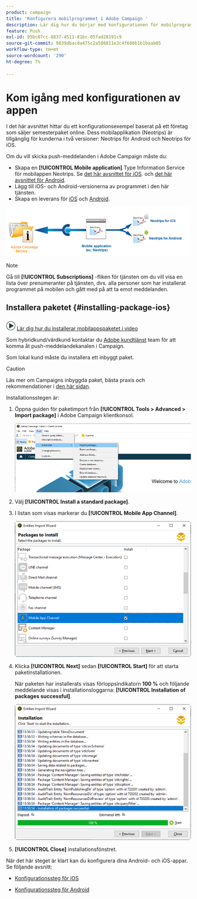 ```yaml
---
product: campaign
title: 'Konfigurera mobilprogrammet i Adobe Campaign '
description: Lär dig hur du börjar med konfigurationen för mobilprogrammet
feature: Push
exl-id: 95bc07cc-8837-4511-81bc-05fad28191c9
source-git-commit: 9839dbacda475c2a586811e3c4f686b1b1baab05
workflow-type: tm+mt
source-wordcount: '290'
ht-degree: 7%

---
```


# Kom igång med konfigurationen av appen

I det här avsnittet hittar du ett konfigurationsexempel baserat på ett företag som säljer semesterpaket online. Dess mobilapplikation (Neotrips) är tillgänglig för kunderna i två versioner: Neotrips för Android och Neotrips för iOS.

Om du vill skicka push-meddelanden i Adobe Campaign måste du:

* Skapa en **[!UICONTROL Mobile application]** Type Information Service för mobilappen Neotrips. Se [det här avsnittet för iOS](configuring-the-mobile-application.md#configuring-ios-service). och [det här avsnittet för Android](configuring-the-mobile-application-android.md#configuring-android-service).
* Lägg till iOS- och Android-versionerna av programmet i den här tjänsten.
* Skapa en leverans för [iOS](create-notifications-ios.md) och [Android](create-notifications-android.md).

![](assets/nmac_service_diagram.png)

>[!NOTE]
>
>Gå till **[!UICONTROL Subscriptions]** -fliken för tjänsten om du vill visa en lista över prenumeranter på tjänsten, dvs. alla personer som har installerat programmet på mobilen och gått med på att ta emot meddelanden.

## Installera paketet {#installing-package-ios}

![](assets/do-not-localize/how-to-video.png) [Lär dig hur du installerar mobilappspaketet i video](https://experienceleague.adobe.com/docs/campaign-classic-learn/tutorials/sending-messages/push-channel/installing-the-mobile-app-channel.html?lang=en#sending-messages)

Som hybridkund/värdkund kontaktar du [Adobe kundtjänst](https://helpx.adobe.com/se/enterprise/admin-guide.html/enterprise/using/support-for-experience-cloud.ug.html) team för att komma åt push-meddelandekanalen i Campaign.

Som lokal kund måste du installera ett inbyggt paket.

>[!CAUTION]
>
>Läs mer om Campaigns inbyggda paket, bästa praxis och rekommendationer i [den här sidan](../../installation/using/installing-campaign-standard-packages.md).

Installationsstegen är:

1. Öppna guiden för paketimport från **[!UICONTROL Tools > Advanced > Import package]** i Adobe Campaign klientkonsol.

   ![](assets/package_ios.png)

1. Välj **[!UICONTROL Install a standard package]**.

1. I listan som visas markerar du **[!UICONTROL Mobile App Channel]**.

   ![](assets/package_ios_2.png)

1. Klicka **[!UICONTROL Next]** sedan **[!UICONTROL Start]** för att starta paketinstallationen.

   När paketen har installerats visas förloppsindikatorn **100 %** och följande meddelande visas i installationsloggarna: **[!UICONTROL Installation of packages successful]**.

   ![](assets/package_ios_3.png)

1. **[!UICONTROL Close]** installationsfönstret.

När det här steget är klart kan du konfigurera dina Android- och iOS-appar.
Se följande avsnitt:

* [Konfigurationssteg för iOS](configuring-the-mobile-application.md)

* [Konfigurationssteg för Android](configuring-the-mobile-application-android.md)

